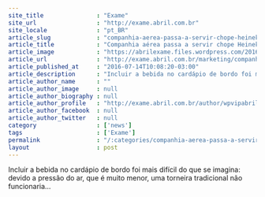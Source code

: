 ```yaml
---
site_title               : "Exame"
site_url                 : "http://exame.abril.com.br"
site_locale              : "pt_BR"
article_slug             : "companhia-aerea-passa-a-servir-chope-heineken-em-voos"
article_title            : "Companhia aérea passa a servir chope Heineken em voos"
article_image            : "https://abrilexame.files.wordpress.com/2016/09/size_960_16_9_copo_cerveja_heineken5.jpg?quality=70&strip=all&w=960"
article_url              : "http://exame.abril.com.br/marketing/companhia-aerea-passa-a-servir-chope-heineken-em-voos/"
article_published_at     : "2016-07-14T10:08:20-03:00"
article_description      : "Incluir a bebida no cardápio de bordo foi mais difícil do que se imagina: devido a pressão do ar, que é muito menor, uma torneira tradicional não funcionaria..."
article_author_name      : ""
article_author_image     : null
article_author_biography : null
article_author_profile   : "http://exame.abril.com.br/author/wpvipabril/"
article_author_facebook  : null
article_author_twitter   : null
category                 : ['news']
tags                     : ['Exame']
permalink                : "/:categories/companhia-aerea-passa-a-servir-chope-heineken-em-voos/"
layout                   : post
---
```


Incluir a bebida no cardápio de bordo foi mais difícil do que se imagina: devido a pressão do ar, que é muito menor, uma torneira tradicional não funcionaria...
